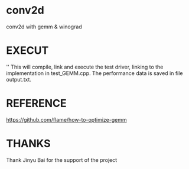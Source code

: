 # conv2d
conv2d with gemm &amp; winograd

# EXECUT
'<make run>' This will compile, link and execute the test driver, linking to the implementation in test_GEMM.cpp. The performance data is saved in file output.txt.

# REFERENCE
https://github.com/flame/how-to-optimize-gemm

# THANKS
Thank Jinyu Bai for the support of the project
